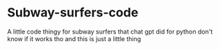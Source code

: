 # Subway-surfers-code
A little code thingy for subway surfers that chat gpt did for python don't know if it works tho and this is just a little thing
